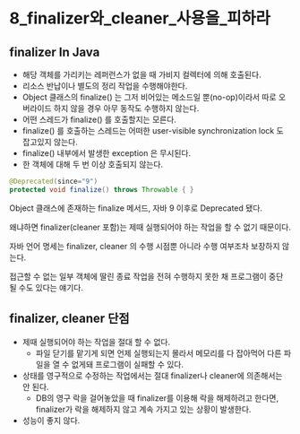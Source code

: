 # 8_finalizer와_cleaner_사용을_피하라

## finalizer In Java

- 해당 객체를 가리키는 레퍼런스가 없을 때 가비지 컬렉터에 의해 호출된다.
- 리소스 반납이나 별도의 정리 작업을 수행해야한다.
- Object 클래스의 finalize() 는 그저 비어있는 메소드일 뿐(no-op)이라서 따로 오버라이드 하지 않을 경우 아무 동작도 수행하지 않는다.
- 어떤 스레드가 finalize() 를 호출할지는 모른다.
- finalize() 를 호출하는 스레드는 어떠한 user-visible synchronization lock 도 잡고있지 않는다.
- finalize() 내부에서 발생한 exception 은 무시된다.
- 한 객체에 대해 두 번 이상 호출되지 않는다.

```java
@Deprecated(since="9")
protected void finalize() throws Throwable { }
```

Object 클래스에 존재하는 finalize 메서드, 자바 9 이후로 Deprecated 됐다.

왜냐하면 finalizer(cleaner 포함)는 제때 실행되어야 하는 작업을 할 수 없기 때문이다.

자바 언어 명세는 finalizer, cleaner 의 수행 시점뿐 아니라 수행 여부조차 보장하지 않는다. 

접근할 수 없는 일부 객체에 딸린 종료 작업을 전혀 수행하지 못한 채 프로그램이 중단 될 수도 있다는 얘기다.

## finalizer, cleaner 단점
- 제때 실행되어야 하는 작업을 절대 할 수 없다.
  - 파일 닫기를 맡기게 되면 언제 실행되는지 몰라서 메모리를 다 잡아먹어 다른 파일을 열 수 없게돼 프로그램이 실패할 수 있다.
- 상태를 영구적으로 수정하는 작업에서는 절대 finalizer나 cleaner에 의존해서는 안 된다.
  - DB의 영구 락을 걸어놓았을 때 finalizer를 이용해 락을 해제하려고 한다면, finalizer가 락을 해제하지 않고 계속 가지고 있는 상황이 발생한다.
- 성능이 좋지 않다.